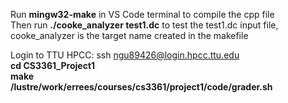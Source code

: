 Run **mingw32-make** in VS Code terminal to compile the cpp file
<br/>Then run **./cooke_analyzer test1.dc** to test the test1.dc input file, cooke_analyzer is the target name created in the makefile

Login to TTU HPCC: ssh ngu89426@login.hpcc.ttu.edu 
<br/>**cd CS3361_Project1**
<br/>**make**
<br/>**/lustre/work/errees/courses/cs3361/project1/code/grader.sh**
